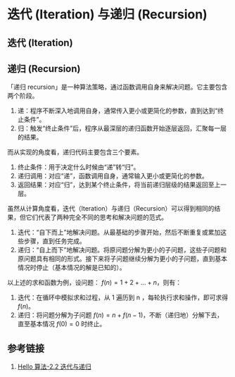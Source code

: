 # 迭代 (Iteration) 与递归 (Recursion)


## 迭代 (Iteration)



## 递归 (Recursion)

「递归 recursion」是一种算法策略，通过函数调用自身来解决问题。它主要包含两个阶段。

1. 递：程序不断深入地调用自身，通常传入更小或更简化的参数，直到达到“终止条件”。
2. 归：触发“终止条件”后，程序从最深层的递归函数开始逐层返回，汇聚每一层的结果。

而从实现的角度看，递归代码主要包含三个要素。

1. 终止条件：用于决定什么时候由“递”转“归”。
2. 递归调用：对应“递”，函数调用自身，通常输入更小或更简化的参数。
3. 返回结果：对应“归”，达到某个终止条件，将当前递归层级的结果返回至上一层。


虽然从计算角度看，迭代（Iteration）与递归（Recursion）可以得到相同的结果，但它们代表了两种完全不同的思考和解决问题的范式。

1. 迭代：“自下而上”地解决问题。从最基础的步骤开始，然后不断重复或累加这些步骤，直到任务完成。
2. 递归：“自上而下”地解决问题。将原问题分解为更小的子问题，这些子问题和原问题具有相同的形式。接下来将子问题继续分解为更小的子问题，直到基本情况时停止（基本情况的解是已知的）。

以上述的求和函数为例，设问题： $f(n) = 1 + 2 + \dots + n$，则有：
1. 迭代：在循环中模拟求和过程，从 1 遍历到 n ，每轮执行求和操作，即可求得 $f(n)$。
2. 递归：将问题分解为子问题 $f(n) = n + f(n-1)$，不断（递归地）分解下去，直至基本情况 $f(0) = 0$ 时终止。



## 参考链接
1. [Hello 算法-2.2 迭代与递归](https://www.hello-algo.com/chapter_computational_complexity/iteration_and_recursion/)




